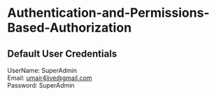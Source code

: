 # Authentication-and-Permissions-Based-Authorization

## Default User Credentials
UserName: SuperAdmin\
Email: umair4live@gmail.com\
Password: SuperAdmin
